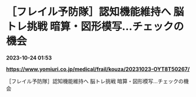 # ［フレイル予防隊］認知機能維持へ 脳トレ挑戦 暗算・図形模写…チェックの機会

**2023-10-24 01:53**

**https://www.yomiuri.co.jp/medical/frail/kouza/20231023-OYT8T50267/**

［フレイル予防隊］認知機能維持へ 脳トレ挑戦 暗算・図形模写…チェックの機会